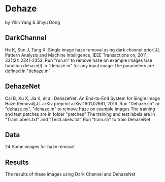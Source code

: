 # Dehaze 
by Yilin Yang & Shiyu Dong

## DarkChannel
He K, Sun J, Tang X. Single image haze removal using dark channel prior[J]. Pattern Analysis and Machine Intelligence, IEEE Transactions on, 2011, 33(12): 2341-2353.
Run "run.m" to remove haze on example images
Use function dehaze(I) in "dehaze.m" for any input image
The parameters are defined in "dehaze.m"

## DehazeNet
Cai B, Xu X, Jia K, et al. DehazeNet: An End-to-End System for Single Image Haze Removal[J]. arXiv preprint arXiv:1601.07661, 2016.
Run "Dehaze.sh" or "dehaze.py", "dehaze.m" to remove haze on example images
The training and test patches are in folder "patches"
The training and test labels are in "TrainLabels.txt" and "TestLabels.txt"
Run "train.sh" to train DehazeNet

## Data
24 Some images for haze removal

## Results
The results of these images using Dark Channel and DehazeNet
